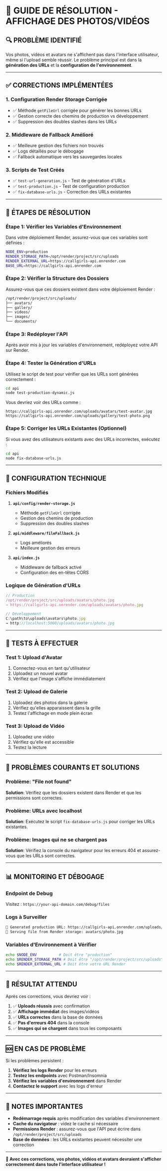 # 🚨 GUIDE DE RÉSOLUTION - AFFICHAGE DES PHOTOS/VIDÉOS

## 🔍 **PROBLÈME IDENTIFIÉ**

Vos photos, vidéos et avatars ne s'affichent pas dans l'interface utilisateur, même si l'upload semble réussir. Le problème principal est dans la **génération des URLs** et la **configuration de l'environnement**.

---

## ✅ **CORRECTIONS IMPLÉMENTÉES**

### 1. **Configuration Render Storage Corrigée**

- ✅ Méthode `getFileUrl` corrigée pour générer les bonnes URLs
- ✅ Gestion correcte des chemins de production vs développement
- ✅ Suppression des doubles slashes dans les URLs

### 2. **Middleware de Fallback Amélioré**

- ✅ Meilleure gestion des fichiers non trouvés
- ✅ Logs détaillés pour le débogage
- ✅ Fallback automatique vers les sauvegardes locales

### 3. **Scripts de Test Créés**

- ✅ `test-url-generation.js` - Test de génération d'URLs
- ✅ `test-production.js` - Test de configuration production
- ✅ `fix-database-urls.js` - Correction des URLs existantes

---

## 🚀 **ÉTAPES DE RÉSOLUTION**

### **Étape 1: Vérifier les Variables d'Environnement**

Dans votre déploiement Render, assurez-vous que ces variables sont définies :

```bash
NODE_ENV=production
RENDER_STORAGE_PATH=/opt/render/project/src/uploads
RENDER_EXTERNAL_URL=https://callgirls-api.onrender.com
BASE_URL=https://callgirls-api.onrender.com
```

### **Étape 2: Vérifier la Structure des Dossiers**

Assurez-vous que ces dossiers existent dans votre déploiement Render :

```bash
/opt/render/project/src/uploads/
├── avatars/
├── gallery/
├── videos/
├── images/
└── documents/
```

### **Étape 3: Redéployer l'API**

Après avoir mis à jour les variables d'environnement, redéployez votre API sur Render.

### **Étape 4: Tester la Génération d'URLs**

Utilisez le script de test pour vérifier que les URLs sont générées correctement :

```bash
cd api
node test-production-dynamic.js
```

Vous devriez voir des URLs comme :

```
https://callgirls-api.onrender.com/uploads/avatars/test-avatar.jpg
https://callgirls-api.onrender.com/uploads/gallery/test-photo.png
```

### **Étape 5: Corriger les URLs Existantes (Optionnel)**

Si vous avez des utilisateurs existants avec des URLs incorrectes, exécutez :

```bash
cd api
node fix-database-urls.js
```

---

## 🔧 **CONFIGURATION TECHNIQUE**

### **Fichiers Modifiés**

1. **`api/config/render-storage.js`**

   - Méthode `getFileUrl` corrigée
   - Gestion des chemins de production
   - Suppression des doubles slashes

2. **`api/middleware/fileFallback.js`**

   - Logs améliorés
   - Meilleure gestion des erreurs

3. **`api/index.js`**
   - Middleware de fallback activé
   - Configuration des en-têtes CORS

### **Logique de Génération d'URLs**

```javascript
// Production
/opt/render/project/src/uploads/avatars/photo.jpg
→ https://callgirls-api.onrender.com/uploads/avatars/photo.jpg

// Développement
C:\path\to\uploads\avatars\photo.jpg
→ http://localhost:5000/uploads/avatars/photo.jpg
```

---

## 🧪 **TESTS À EFFECTUER**

### **Test 1: Upload d'Avatar**

1. Connectez-vous en tant qu'utilisateur
2. Uploadez un nouvel avatar
3. Vérifiez que l'image s'affiche immédiatement

### **Test 2: Upload de Galerie**

1. Uploadez des photos dans la galerie
2. Vérifiez qu'elles apparaissent dans la grille
3. Testez l'affichage en mode plein écran

### **Test 3: Upload de Vidéo**

1. Uploadez une vidéo
2. Vérifiez qu'elle est accessible
3. Testez la lecture

---

## 🚨 **PROBLÈMES COURANTS ET SOLUTIONS**

### **Problème: "File not found"**

**Solution**: Vérifiez que les dossiers existent dans Render et que les permissions sont correctes.

### **Problème: URLs avec localhost**

**Solution**: Exécutez le script `fix-database-urls.js` pour corriger les URLs existantes.

### **Problème: Images qui ne se chargent pas**

**Solution**: Vérifiez la console du navigateur pour les erreurs 404 et assurez-vous que les URLs sont correctes.

---

## 📊 **MONITORING ET DÉBOGAGE**

### **Endpoint de Debug**

Visitez : `https://your-api-domain.com/debug/files`

### **Logs à Surveiller**

```bash
🔗 Generated production URL: https://callgirls-api.onrender.com/uploads/avatars/photo.jpg
📁 Serving file from Render storage: avatars/photo.jpg
```

### **Variables d'Environnement à Vérifier**

```bash
echo $NODE_ENV          # Doit être "production"
echo $RENDER_STORAGE_PATH # Doit être "/opt/render/project/src/uploads"
echo $RENDER_EXTERNAL_URL # Doit être votre URL Render
```

---

## 🎯 **RÉSULTAT ATTENDU**

Après ces corrections, vous devriez voir :

1. ✅ **Uploads réussis** avec confirmation
2. ✅ **Affichage immédiat** des images/vidéos
3. ✅ **URLs correctes** dans la base de données
4. ✅ **Pas d'erreurs 404** dans la console
5. ✅ **Images qui se chargent** dans tous les composants

---

## 🆘 **EN CAS DE PROBLÈME**

Si les problèmes persistent :

1. **Vérifiez les logs Render** pour les erreurs
2. **Testez les endpoints** avec Postman/Insomnia
3. **Vérifiez les variables d'environnement** dans Render
4. **Contactez le support** avec les logs d'erreur

---

## 📝 **NOTES IMPORTANTES**

- **Redémarrage requis** après modification des variables d'environnement
- **Cache du navigateur** : videz le cache si nécessaire
- **Permissions Render** : assurez-vous que l'API peut écrire dans `/opt/render/project/src/uploads`
- **Base de données** : les URLs existantes peuvent nécessiter une correction

---

**🎉 Avec ces corrections, vos photos, vidéos et avatars devraient s'afficher correctement dans toute l'interface utilisateur !**
